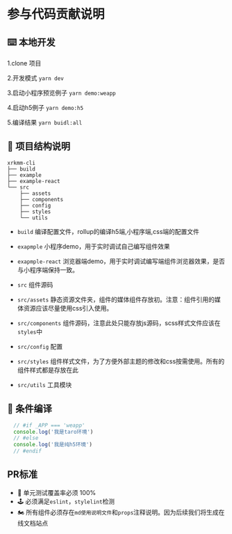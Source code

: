 <!--
 * @Description:
 * @Author: zhoulong.yang
 * @Date: 2021-06-10 19:47:51
 * @LastEditors: zhoulong.yang
 * @LastEditTime: 2021-06-11 14:56:27
-->
# 参与代码贡献说明

## ⌨️ 本地开发

1.clone 项目

2.开发模式
 ``` yarn dev ```

3.启动小程序预览例子
```yarn demo:weapp```

4.启动h5例子
```yarn demo:h5```

5.编译结果
```yarn buidl:all```

## 📁 项目结构说明
```
xrkmm-cli
├── build
├── example
├── example-react
└── src
    ├── assets
    ├── components
    ├── config
    ├── styles
    └── utils
```
 - `build` 编译配置文件，rollup的编译h5端,小程序端,css端的配置文件

 - `exapmple` 小程序demo，用于实时调试自己编写组件效果

 - `exapmple-react` 浏览器端demo，用于实时调试编写端组件浏览器效果，是否与小程序端保持一致。

 - `src` 组件源码

 - `src/assets` 静态资源文件夹，组件的媒体组件存放初。注意：组件引用的媒体资源应该尽量使用css引入使用。

 - `src/components` 组件源码，注意此处只能存放js源码，scss样式文件应该在`styles`中

 - `src/config` 配置

 - `src/styles` 组件样式文件，为了方便外部主题的修改和css按需使用。所有的组件样式都是存放在此

 - `src/utils` 工具模块

## 🔨 条件编译
```js
  // #if _APP === 'weapp'
  console.log('我是taro环境')
  // #else
  console.log('我是纯h5环境')
  // #endif
```

## PR标准
 - 🚗 单元测试覆盖率必须 100%
 - 🕹 必须满足`eslint`，`stylelint`检测
 - 🏍 所有组件必须存在`md使用说明文件`和`props`注释说明。因为后续我们将生成在线文档站点


